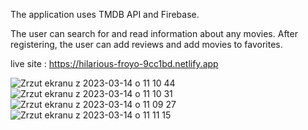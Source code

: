 The application uses TMDB API and Firebase.

The user can search for and read information about any movies. After registering, the user can add reviews and add movies to favorites.

live site : https://hilarious-froyo-9cc1bd.netlify.app



![Zrzut ekranu z 2023-03-14 o 11 10 44](https://user-images.githubusercontent.com/108990517/224969579-1b29e567-5802-4b7d-afc8-6d7aeb05af36.png)
![Zrzut ekranu z 2023-03-14 o 11 10 31](https://user-images.githubusercontent.com/108990517/224969599-a1a72c88-61f2-4202-b382-75680f847690.png)
![Zrzut ekranu z 2023-03-14 o 11 09 27](https://user-images.githubusercontent.com/108990517/224969603-94471196-e73b-4977-8d73-f84eb2d254f4.png)
![Zrzut ekranu z 2023-03-14 o 11 11 15](https://user-images.githubusercontent.com/108990517/224969608-df5f0405-8fb0-4527-98d8-39e0b9b5b8bd.png)
